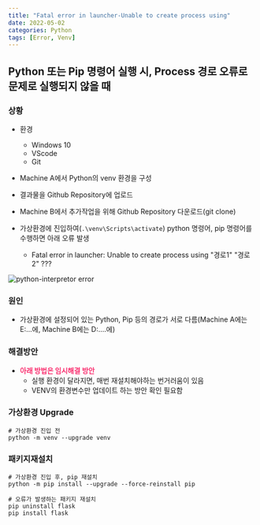 ```yaml
---
title: "Fatal error in launcher-Unable to create process using"
date: 2022-05-02
categories: Python
tags: [Error, Venv]
---
```


Python 또는 Pip 명령어 실행 시, Process 경로 오류로 문제로 실행되지 않을 때
------

### 상황

- 환경
  - Windows 10
  - VScode
  - Git  


- Machine A에서 Python의 venv 환경을 구성
- 결과물을 Github Repository에 업로드
- Machine B에서 추가작업을 위해 Github Repository 다운로드(git clone)
- 가상환경에 진입하여(`.\venv\Scripts\activate`) python 명령어, pip 명령어를 수행하면 아래 오류 발생
  - Fatal error in launcher: Unable to create process using "경로1" "경로2" ???

![python-interpretor error](https://user-images.githubusercontent.com/76153041/166196784-6a0f42e0-6add-4129-a556-4b6270f84a64.png)  

### 원인  
- 가상환경에 설정되어 있는 Python, Pip 등의 경로가 서로 다름(Machine A에는 E:...에, Machine B에는 D:....에)  

### 해결방안  
- <b><span style="color:#fa2c6d">아래 방법은 임시해결 방안</span></b>
  - 실행 환경이 달라지면, 매번 재설치해야하는 번거러움이 있음
  - VENV의 환경변수만 업데이트 하는 방안 확인 필요함

### 가상환경 Upgrade  
```shell
# 가상환경 진입 전
python -m venv --upgrade venv
```

### 패키지재설치  
```shell
# 가상환경 진입 후, pip 재설치
python -m pip install --upgrade --force-reinstall pip

# 오류가 발생하는 패키지 재설치
pip uninstall flask
pip install flask
```  
